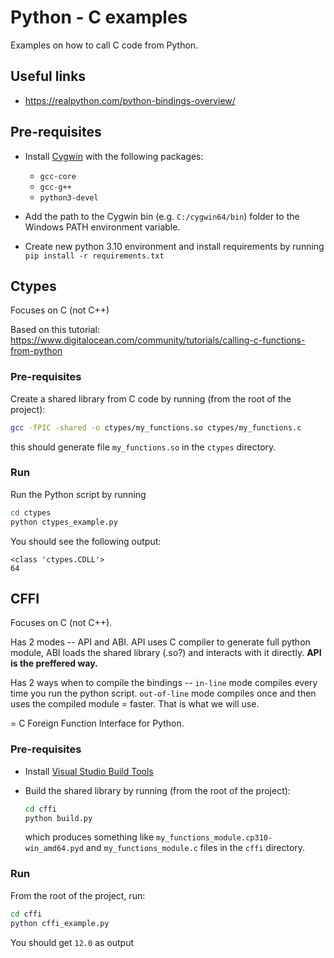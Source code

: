 # Python - C examples

Examples on how to call C code from Python.

## Useful links

- https://realpython.com/python-bindings-overview/

## Pre-requisites

- Install [Cygwin](https://www.cygwin.com/) with the following packages:
    - `gcc-core`
    - `gcc-g++`
    - `python3-devel`

- Add the path to the Cygwin bin (e.g. `C:/cygwin64/bin`) folder to the Windows PATH environment variable.
- Create new python 3.10 environment and install requirements by running `pip install -r requirements.txt`

## Ctypes

Focuses on C (not C++)

Based on this tutorial: https://www.digitalocean.com/community/tutorials/calling-c-functions-from-python

### Pre-requisites

Create a shared library from C code by running (from the root of the project):

```bash
gcc -fPIC -shared -o ctypes/my_functions.so ctypes/my_functions.c
```

this should generate file `my_functions.so` in the `ctypes` directory.

### Run

Run the Python script by running

```bash
cd ctypes
python ctypes_example.py
```

You should see the following output:

```
<class 'ctypes.CDLL'>
64
```

## CFFI

Focuses on C (not C++).

Has 2 modes -- API and ABI. API uses C compiler to generate full python module, ABI loads the shared library (.so?) and
interacts with it directly. **API is the preffered way.**

Has 2 ways when to compile the bindings -- `in-line` mode compiles every time you run the python script. 
`out-of-line` mode compiles once and then uses the compiled module = faster. That is what we will use.

= C Foreign Function Interface for Python.

### Pre-requisites

- Install [Visual Studio Build Tools](https://stackoverflow.com/questions/64261546/how-to-solve-error-microsoft-visual-c-14-0-or-greater-is-required-when-inst)
- Build the shared library by running (from the root of the project):

  ```bash
  cd cffi
  python build.py
  ``` 
  which produces something like `my_functions_module.cp310-win_amd64.pyd` and `my_functions_module.c` files in
  the `cffi` directory.

### Run

From the root of the project, run:

```bash
cd cffi
python cffi_example.py
```

You should get `12.0` as output